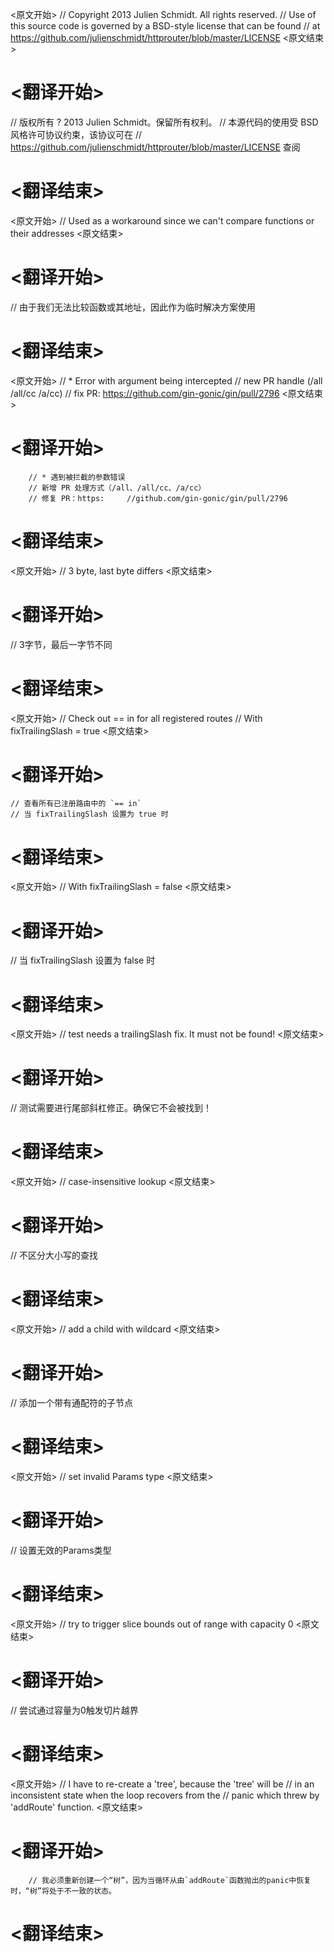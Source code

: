 
<原文开始>
// Copyright 2013 Julien Schmidt. All rights reserved.
// Use of this source code is governed by a BSD-style license that can be found
// at https://github.com/julienschmidt/httprouter/blob/master/LICENSE
<原文结束>

# <翻译开始>
// 版权所有 ? 2013 Julien Schmidt。保留所有权利。
// 本源代码的使用受 BSD 风格许可协议约束，该协议可在
// https://github.com/julienschmidt/httprouter/blob/master/LICENSE 查阅
# <翻译结束>


<原文开始>
// Used as a workaround since we can't compare functions or their addresses
<原文结束>

# <翻译开始>
// 由于我们无法比较函数或其地址，因此作为临时解决方案使用
# <翻译结束>


<原文开始>
		// * Error with argument being intercepted
		// new PR handle (/all /all/cc /a/cc)
		// fix PR: https://github.com/gin-gonic/gin/pull/2796
<原文结束>

# <翻译开始>
		// * 遇到被拦截的参数错误
		// 新增 PR 处理方式（/all、/all/cc、/a/cc）
		// 修复 PR：https:		//github.com/gin-gonic/gin/pull/2796
# <翻译结束>


<原文开始>
// 3 byte, last byte differs
<原文结束>

# <翻译开始>
// 3字节，最后一字节不同
# <翻译结束>


<原文开始>
	// Check out == in for all registered routes
	// With fixTrailingSlash = true
<原文结束>

# <翻译开始>
	// 查看所有已注册路由中的 `== in`
	// 当 fixTrailingSlash 设置为 true 时
# <翻译结束>


<原文开始>
// With fixTrailingSlash = false
<原文结束>

# <翻译开始>
// 当 fixTrailingSlash 设置为 false 时
# <翻译结束>


<原文开始>
// test needs a trailingSlash fix. It must not be found!
<原文结束>

# <翻译开始>
// 测试需要进行尾部斜杠修正。确保它不会被找到！
# <翻译结束>


<原文开始>
// case-insensitive lookup
<原文结束>

# <翻译开始>
// 不区分大小写的查找
# <翻译结束>


<原文开始>
// add a child with wildcard
<原文结束>

# <翻译开始>
// 添加一个带有通配符的子节点
# <翻译结束>


<原文开始>
// set invalid Params type
<原文结束>

# <翻译开始>
// 设置无效的Params类型
# <翻译结束>


<原文开始>
// try to trigger slice bounds out of range with capacity 0
<原文结束>

# <翻译开始>
// 尝试通过容量为0触发切片越界
# <翻译结束>


<原文开始>
		// I have to re-create a 'tree', because the 'tree' will be
		// in an inconsistent state when the loop recovers from the
		// panic which threw by 'addRoute' function.
<原文结束>

# <翻译开始>
		// 我必须重新创建一个“树”，因为当循环从由`addRoute`函数抛出的panic中恢复时，“树”将处于不一致的状态。
# <翻译结束>

